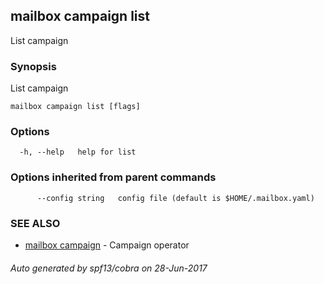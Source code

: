 ## mailbox campaign list

List campaign

### Synopsis


List campaign

```
mailbox campaign list [flags]
```

### Options

```
  -h, --help   help for list
```

### Options inherited from parent commands

```
      --config string   config file (default is $HOME/.mailbox.yaml)
```

### SEE ALSO
* [mailbox campaign](mailbox_campaign.md)	 - Campaign operator

###### Auto generated by spf13/cobra on 28-Jun-2017
